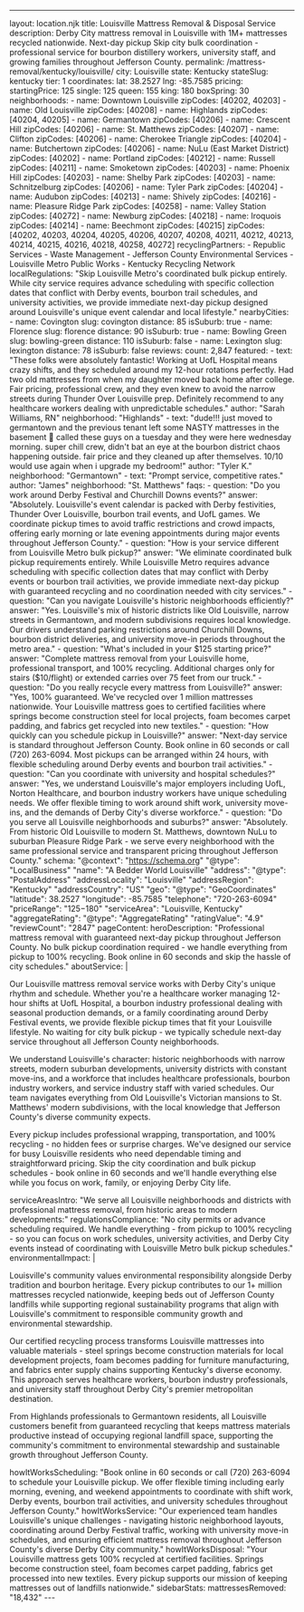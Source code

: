 ---
layout: location.njk
title: Louisville Mattress Removal & Disposal Service
description: Derby City mattress removal in Louisville with 1M+ mattresses recycled nationwide. Next-day pickup Skip city bulk coordination - professional service for bourbon distillery workers, university staff, and growing families throughout Jefferson County.
permalink: /mattress-removal/kentucky/louisville/
city: Louisville state: Kentucky stateSlug: kentucky tier: 1 coordinates: lat: 38.2527 lng: -85.7585 pricing: startingPrice: 125 single: 125 queen: 155 king: 180 boxSpring: 30 neighborhoods: - name: Downtown Louisville zipCodes: [40202, 40203] - name: Old Louisville zipCodes: [40208] - name: Highlands zipCodes: [40204, 40205] - name: Germantown zipCodes: [40206] - name: Crescent Hill zipCodes: [40206] - name: St. Matthews zipCodes: [40207] - name: Clifton zipCodes: [40206] - name: Cherokee Triangle zipCodes: [40204] - name: Butchertown zipCodes: [40206] - name: NuLu (East Market District) zipCodes: [40202] - name: Portland zipCodes: [40212] - name: Russell zipCodes: [40211] - name: Smoketown zipCodes: [40203] - name: Phoenix Hill zipCodes: [40203] - name: Shelby Park zipCodes: [40203] - name: Schnitzelburg zipCodes: [40206] - name: Tyler Park zipCodes: [40204] - name: Audubon zipCodes: [40213] - name: Shively zipCodes: [40216] - name: Pleasure Ridge Park zipCodes: [40258] - name: Valley Station zipCodes: [40272] - name: Newburg zipCodes: [40218] - name: Iroquois zipCodes: [40214] - name: Beechmont zipCodes: [40215] zipCodes: [40202, 40203, 40204, 40205, 40206, 40207, 40208, 40211, 40212, 40213, 40214, 40215, 40216, 40218, 40258, 40272] recyclingPartners: - Republic Services - Waste Management - Jefferson County Environmental Services - Louisville Metro Public Works - Kentucky Recycling Network localRegulations: "Skip Louisville Metro's coordinated bulk pickup entirely. While city service requires advance scheduling with specific collection dates that conflict with Derby events, bourbon trail schedules, and university activities, we provide immediate next-day pickup designed around Louisville's unique event calendar and local lifestyle." nearbyCities: - name: Covington slug: covington distance: 85 isSuburb: true - name: Florence slug: florence distance: 90 isSuburb: true - name: Bowling Green slug: bowling-green distance: 110 isSuburb: false - name: Lexington slug: lexington distance: 78 isSuburb: false reviews: count: 2,847 featured: - text: "These folks were absolutely fantastic! Working at UofL Hospital means crazy shifts, and they scheduled around my 12-hour rotations perfectly. Had two old mattresses from when my daughter moved back home after college. Fair pricing, professional crew, and they even knew to avoid the narrow streets during Thunder Over Louisville prep. Definitely recommend to any healthcare workers dealing with unpredictable schedules." author: "Sarah Williams, RN" neighborhood: "Highlands" - text: "dude!!! just moved to germantown and the previous tenant left some NASTY mattresses in the basement 🤮 called these guys on a tuesday and they were here wednesday morning. super chill crew, didn't bat an eye at the bourbon district chaos happening outside. fair price and they cleaned up after themselves. 10/10 would use again when i upgrade my bedroom!" author: "Tyler K." neighborhood: "Germantown" - text: "Prompt service, competitive rates." author: "James" neighborhood: "St. Matthews" faqs: - question: "Do you work around Derby Festival and Churchill Downs events?" answer: "Absolutely. Louisville's event calendar is packed with Derby festivities, Thunder Over Louisville, bourbon trail events, and UofL games. We coordinate pickup times to avoid traffic restrictions and crowd impacts, offering early morning or late evening appointments during major events throughout Jefferson County." - question: "How is your service different from Louisville Metro bulk pickup?" answer: "We eliminate coordinated bulk pickup requirements entirely. While Louisville Metro requires advance scheduling with specific collection dates that may conflict with Derby events or bourbon trail activities, we provide immediate next-day pickup with guaranteed recycling and no coordination needed with city services." - question: "Can you navigate Louisville's historic neighborhoods efficiently?" answer: "Yes. Louisville's mix of historic districts like Old Louisville, narrow streets in Germantown, and modern subdivisions requires local knowledge. Our drivers understand parking restrictions around Churchill Downs, bourbon district deliveries, and university move-in periods throughout the metro area." - question: "What's included in your $125 starting price?" answer: "Complete mattress removal from your Louisville home, professional transport, and 100% recycling. Additional charges only for stairs ($10/flight) or extended carries over 75 feet from our truck." - question: "Do you really recycle every mattress from Louisville?" answer: "Yes, 100% guaranteed. We've recycled over 1 million mattresses nationwide. Your Louisville mattress goes to certified facilities where springs become construction steel for local projects, foam becomes carpet padding, and fabrics get recycled into new textiles." - question: "How quickly can you schedule pickup in Louisville?" answer: "Next-day service is standard throughout Jefferson County. Book online in 60 seconds or call (720) 263-6094. Most pickups can be arranged within 24 hours, with flexible scheduling around Derby events and bourbon trail activities." - question: "Can you coordinate with university and hospital schedules?" answer: "Yes, we understand Louisville's major employers including UofL, Norton Healthcare, and bourbon industry workers have unique scheduling needs. We offer flexible timing to work around shift work, university move-ins, and the demands of Derby City's diverse workforce." - question: "Do you serve all Louisville neighborhoods and suburbs?" answer: "Absolutely. From historic Old Louisville to modern St. Matthews, downtown NuLu to suburban Pleasure Ridge Park - we serve every neighborhood with the same professional service and transparent pricing throughout Jefferson County." schema: "@context": "https://schema.org" "@type": "LocalBusiness" "name": "A Bedder World Louisville" "address": "@type": "PostalAddress" "addressLocality": "Louisville" "addressRegion": "Kentucky" "addressCountry": "US" "geo": "@type": "GeoCoordinates" "latitude": 38.2527 "longitude": -85.7585 "telephone": "720-263-6094" "priceRange": "$125-$180" "serviceArea": "Louisville, Kentucky" "aggregateRating": "@type": "AggregateRating" "ratingValue": "4.9" "reviewCount": "2847" pageContent: heroDescription: "Professional mattress removal with guaranteed next-day pickup throughout Jefferson County. No bulk pickup coordination required - we handle everything from pickup to 100% recycling. Book online in 60 seconds and skip the hassle of city schedules." aboutService: | <p>Our Louisville mattress removal service works with Derby City's unique rhythm and schedule. Whether you're a healthcare worker managing 12-hour shifts at UofL Hospital, a bourbon industry professional dealing with seasonal production demands, or a family coordinating around Derby Festival events, we provide flexible pickup times that fit your Louisville lifestyle. No waiting for city bulk pickup - we typically schedule next-day service throughout all Jefferson County neighborhoods.</p> <p>We understand Louisville's character: historic neighborhoods with narrow streets, modern suburban developments, university districts with constant move-ins, and a workforce that includes healthcare professionals, bourbon industry workers, and service industry staff with varied schedules. Our team navigates everything from Old Louisville's Victorian mansions to St. Matthews' modern subdivisions, with the local knowledge that Jefferson County's diverse community expects.</p> <p>Every pickup includes professional wrapping, transportation, and 100% recycling - no hidden fees or surprise charges. We've designed our service for busy Louisville residents who need dependable timing and straightforward pricing. Skip the city coordination and bulk pickup schedules - book online in 60 seconds and we'll handle everything else while you focus on work, family, or enjoying Derby City life.</p> serviceAreasIntro: "We serve all Louisville neighborhoods and districts with professional mattress removal, from historic areas to modern developments:" regulationsCompliance: "No city permits or advance scheduling required. We handle everything - from pickup to 100% recycling - so you can focus on work schedules, university activities, and Derby City events instead of coordinating with Louisville Metro bulk pickup schedules." environmentalImpact: | <p>Louisville's community values environmental responsibility alongside Derby tradition and bourbon heritage. Every pickup contributes to our 1+ million mattresses recycled nationwide, keeping beds out of Jefferson County landfills while supporting regional sustainability programs that align with Louisville's commitment to responsible community growth and environmental stewardship.</p> <p>Our certified recycling process transforms Louisville mattresses into valuable materials - steel springs become construction materials for local development projects, foam becomes padding for furniture manufacturing, and fabrics enter supply chains supporting Kentucky's diverse economy. This approach serves healthcare workers, bourbon industry professionals, and university staff throughout Derby City's premier metropolitan destination.</p> <p>From Highlands professionals to Germantown residents, all Louisville customers benefit from guaranteed recycling that keeps mattress materials productive instead of occupying regional landfill space, supporting the community's commitment to environmental stewardship and sustainable growth throughout Jefferson County.</p> howItWorksScheduling: "Book online in 60 seconds or call (720) 263-6094 to schedule your Louisville pickup. We offer flexible timing including early morning, evening, and weekend appointments to coordinate with shift work, Derby events, bourbon trail activities, and university schedules throughout Jefferson County." howItWorksService: "Our experienced team handles Louisville's unique challenges - navigating historic neighborhood layouts, coordinating around Derby Festival traffic, working with university move-in schedules, and ensuring efficient mattress removal throughout Jefferson County's diverse Derby City community." howItWorksDisposal: "Your Louisville mattress gets 100% recycled at certified facilities. Springs become construction steel, foam becomes carpet padding, fabrics get processed into new textiles. Every pickup supports our mission of keeping mattresses out of landfills nationwide." sidebarStats: mattressesRemoved: "18,432" ---
